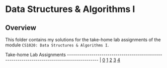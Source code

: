 # Data Structures & Algorithms I

## Overview
This folder contains my solutions for the take-home lab assignments of the module `CS1020: Data Structures & Algorithms I`.

Take-home Lab Assignments
--------------------------------------------------------------------------------------------- |
[0](https://github.com/shumarb/coursework/tree/master/modules/data-structures-and-algorithms/cs1020/take-home-labs/take-home-lab-0)
[1](https://github.com/shumarb/coursework/tree/master/modules/data-structures-and-algorithms/cs1020/take-home-labs/take-home-lab-1)
[2](https://github.com/shumarb/coursework/tree/master/modules/data-structures-and-algorithms/cs1020/take-home-labs/take-home-lab-2)
[3](https://github.com/shumarb/coursework/tree/master/modules/data-structures-and-algorithms/cs1020/take-home-lab/take-home-lab-3)
[4](https://github.com/shumarb/coursework/tree/master/modules/data-structures-and-algorithms/cs1020/take-home-labs/take-home-lab-4)
